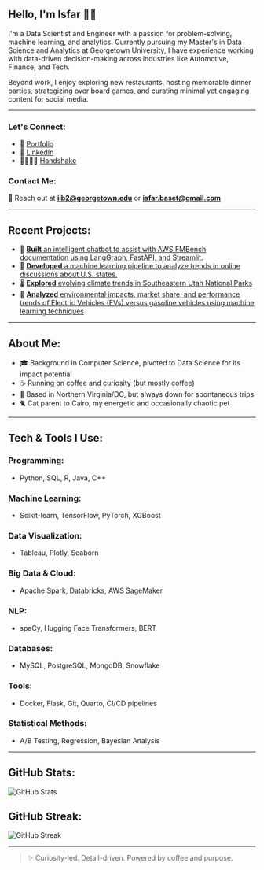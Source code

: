 ## Hello, I'm Isfar 👋🏼

I'm a Data Scientist and Engineer with a passion for problem-solving, machine learning, and analytics. Currently pursuing my Master's in Data Science and Analytics at Georgetown University, I have experience working with data-driven decision-making across industries like Automotive, Finance, and Tech.

Beyond work, I enjoy exploring new restaurants, hosting memorable dinner parties, strategizing over board games, and curating minimal yet engaging content for social media.

---

### Let's Connect:
- 🔗 [Portfolio](https://isfarbaset.georgetown.domains/dsan-website/_site/)
- 💼 [LinkedIn](https://linkedin.com/in/isfarbaset)
- 🫱🏼‍🫲🏽 [Handshake](https://georgetown.joinhandshake.com/profiles/ck7gh6)

### Contact Me:
📧 Reach out at **iib2@georgetown.edu** or **isfar.baset@gmail.com**

---

## Recent Projects:

- 🤖 [**Built** an intelligent chatbot to assist with AWS FMBench documentation using LangGraph, FastAPI, and Streamlit.](https://medium.com/@isfarbaset/fmbench-assistant-an-ai-chatbot-for-navigating-foundation-model-benchmarking-with-fmbench-39615ff08161)
- 🚀 [**Developed** a machine learning pipeline to analyze trends in online discussions about U.S. states.](https://isfarbaset.github.io/fall-2024-project-team-29/)
- 🌡️ [**Explored** evolving climate trends in Southeastern Utah National Parks](https://isfarbaset.georgetown.domains/story-project/_site/)
- 🚗 [**Analyzed** environmental impacts, market share, and performance trends of Electric Vehicles (EVs) versus gasoline vehicles using machine learning techniques](https://isfarbaset.georgetown.domains/dsan-website/_site/5000-website/)

---

## About Me:

- 🎓 Background in Computer Science, pivoted to Data Science for its impact potential
- ☕ Running on coffee and curiosity (but mostly coffee)
- 📍 Based in Northern Virginia/DC, but always down for spontaneous trips
- 🐈 Cat parent to Cairo, my energetic and occasionally chaotic pet

---

## Tech & Tools I Use:

### Programming:
- Python, SQL, R, Java, C++

### Machine Learning:
- Scikit-learn, TensorFlow, PyTorch, XGBoost

### Data Visualization:
- Tableau, Plotly, Seaborn

### Big Data & Cloud:
- Apache Spark, Databricks, AWS SageMaker

### NLP:
- spaCy, Hugging Face Transformers, BERT

### Databases:
- MySQL, PostgreSQL, MongoDB, Snowflake

### Tools:
- Docker, Flask, Git, Quarto, CI/CD pipelines

### Statistical Methods:
- A/B Testing, Regression, Bayesian Analysis

---

## GitHub Stats:
![GitHub Stats](https://github-readme-stats.vercel.app/api?username=isfarbaset&show_icons=true&theme=tokyonight&count_private=false&cache_seconds=0)

## GitHub Streak:
![GitHub Streak](https://streak-stats.demolab.com/?user=isfarbaset&theme=highcontrast)

---
> ✨ Curiosity-led. Detail-driven. Powered by coffee and purpose.

<!---
isfarbaset/isfarbaset is a ✨ special ✨ repository because its `README.md` (this file) appears on your GitHub profile.
You can click the Preview link to take a look at your changes.
--->
